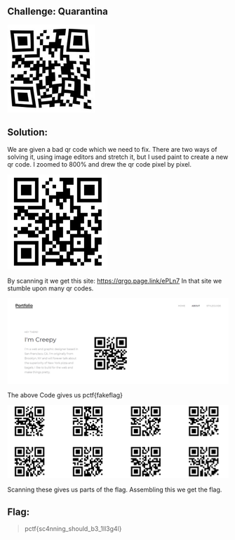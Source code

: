 ## Challenge: Quarantina
> 

![](somethin.jpg)

## Solution: 
We are given a bad qr code which we need to fix. There are two ways of solving it, using image editors and stretch it, but I used paint to create a new qr code. I zoomed to 800% and drew the qr code pixel by pixel.

![](_images/qr-code.png)

By scanning it we get this site: https://qrgo.page.link/ePLn7
In that site we stumble upon many qr codes.

![](_images/site.png)

The above Code gives us pctf{fakeflag}

![](_images/flag-codes.png)

Scanning these gives us parts of the flag. Assembling this we get the flag.
## Flag:
>pctf{sc4nning_should_b3_1ll3g4l}
